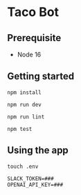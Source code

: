 # Taco Bot

## Prerequisite
- Node 16

## Getting started
```
npm install
```

```
npm run dev
```

```
npm run lint
```

```
npm test
```

## Using the app

```
touch .env
```

```
SLACK_TOKEN=###
OPENAI_API_KEY=###
```